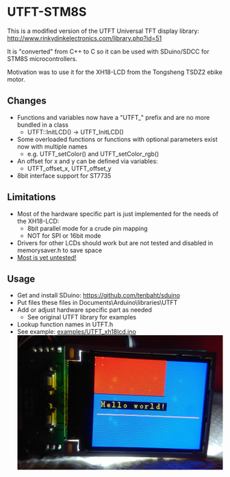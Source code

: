 # UTFT-STM8S
This is a modified version of the UTFT Universal TFT display library:
http://www.rinkydinkelectronics.com/library.php?id=51

It is "converted" from C++ to C so it can be used with SDuino/SDCC for STM8S microcontrollers.

Motivation was to use it for the XH18-LCD from the Tongsheng TSDZ2 ebike motor.

## Changes
* Functions and variables now have a "UTFT_" prefix and are no more bundled in a class
  * UTFT::InitLCD() -> UTFT_InitLCD()
* Some overloaded functions or functions with optional parameters exist now with multiple names
  * e.g. UTFT_setColor() and UTFT_setColor_rgb()
* An offset for x and y can be defined via variables:
  * UTFT_offset_x, UTFT_offset_y
* 8bit interface support for ST7735

## Limitations
* Most of the hardware specific part is just implemented for the needs of the XH18-LCD:
  * 8bit parallel mode for a crude pin mapping
  * NOT for SPI or 16bit mode
* Drivers for other LCDs should work but are not tested and disabled in memorysaver.h to save space
* <ins>Most is yet untested!</ins>

## Usage
* Get and install SDuino: https://github.com/tenbaht/sduino
* Put files these files in Documents\\Arduino\\libraries\\UTFT
* Add or adjust hardware specific part as needed
  * See original UTFT library for examples
* Lookup function names in UTFT.h
* See example: [examples/UTFT_xh18lcd.ino](/examples/UTFT_xh18lcd.ino)
![XH18-LCD Example](/examples/UTFT_xh18lcd.jpg)
